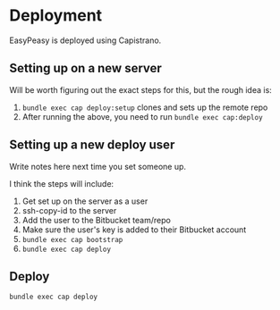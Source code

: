 Deployment
==========

EasyPeasy is deployed using Capistrano.

Setting up on a new server
--------------------------

Will be worth figuring out the exact steps for this, but the rough idea is:

1. `bundle exec cap deploy:setup` clones and sets up the remote repo
2. After running the above, you need to run `bundle exec cap:deploy`

Setting up a new deploy user
----------------------------

Write notes here next time you set someone up.

I think the steps will include:

1. Get set up on the server as a user
2. ssh-copy-id to the server
3. Add the user to the Bitbucket team/repo
4. Make sure the user's key is added to their Bitbucket account
5. `bundle exec cap bootstrap`
6. `bundle exec cap deploy`

Deploy
------

    bundle exec cap deploy
